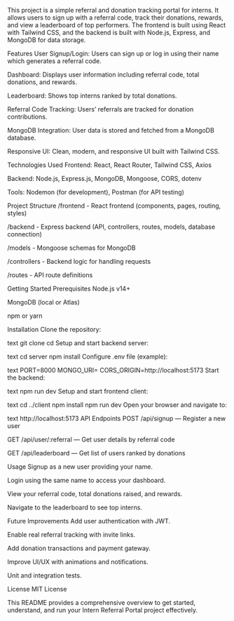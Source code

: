This project is a simple referral and donation tracking portal for interns. It allows users to sign up with a referral code, track their donations, rewards, and view a leaderboard of top performers. The frontend is built using React with Tailwind CSS, and the backend is built with Node.js, Express, and MongoDB for data storage.

Features
User Signup/Login: Users can sign up or log in using their name which generates a referral code.

Dashboard: Displays user information including referral code, total donations, and rewards.

Leaderboard: Shows top interns ranked by total donations.

Referral Code Tracking: Users’ referrals are tracked for donation contributions.

MongoDB Integration: User data is stored and fetched from a MongoDB database.

Responsive UI: Clean, modern, and responsive UI built with Tailwind CSS.

Technologies Used
Frontend: React, React Router, Tailwind CSS, Axios

Backend: Node.js, Express.js, MongoDB, Mongoose, CORS, dotenv

Tools: Nodemon (for development), Postman (for API testing)

Project Structure
/frontend - React frontend (components, pages, routing, styles)

/backend - Express backend (API, controllers, routes, models, database connection)

/models - Mongoose schemas for MongoDB

/controllers - Backend logic for handling requests

/routes - API route definitions

Getting Started
Prerequisites
Node.js v14+

MongoDB (local or Atlas)

npm or yarn

Installation
Clone the repository:

text
git clone <repository-url>
cd <repository-folder>
Setup and start backend server:

text
cd server
npm install
Configure .env file (example):

text
PORT=8000
MONGO_URI=<your-mongodb-connection-string>
CORS_ORIGIN=http://localhost:5173
Start the backend:

text
npm run dev
Setup and start frontend client:

text
cd ../client
npm install
npm run dev
Open your browser and navigate to:

text
http://localhost:5173
API Endpoints
POST /api/signup — Register a new user

GET /api/user/:referral — Get user details by referral code

GET /api/leaderboard — Get list of users ranked by donations

Usage
Signup as a new user providing your name.

Login using the same name to access your dashboard.

View your referral code, total donations raised, and rewards.

Navigate to the leaderboard to see top interns.

Future Improvements
Add user authentication with JWT.

Enable real referral tracking with invite links.

Add donation transactions and payment gateway.

Improve UI/UX with animations and notifications.

Unit and integration tests.

License
MIT License

This README provides a comprehensive overview to get started, understand, and run your Intern Referral Portal project effectively.
